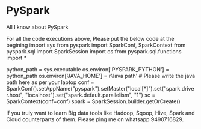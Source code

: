 # PySpark
All I know about PySpark

For all the code executions above, Please put the below code at the begining
import sys
from pyspark import SparkConf, SparkContext
from pyspark.sql import SparkSession
import os
from pyspark.sql.functions import *

python_path = sys.executable
os.environ['PYSPARK_PYTHON'] = python_path
os.environ['JAVA_HOME'] = r'Java path' # Please write the java path here as per your laptop
conf = SparkConf().setAppName("pyspark").setMaster("local[*]").set("spark.driver.host", "localhost").set("spark.default.parallelism", "1")
sc = SparkContext(conf=conf)
spark = SparkSession.builder.getOrCreate()

If you truly want to learn Big data tools like Hadoop, Sqoop, Hive, Spark and Cloud counterparts of them. Please ping me on whatsapp 9490716829.
